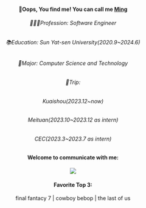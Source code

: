 <div>
  <div align="center">
   <h4>🫣Oops, You find me! You can call me <a href="https://github.com/123Chaos">Ming</a></h4>
   <div>
     <h6>🧑🏻‍💻Profession: Software Engineer</h6>
     <h6>📚Education: Sun Yat-sen University(2020.9~2024.6)</h6>
     <h6>🎃Major: Computer Science and Technology</h6>
     <h6>👾Trip: </h6>
     <h6>Kuaishou(2023.12~now)</h6>
     <h6>Meituan(2023.10~2023.12 as intern)</h6>
     <h6>CEC(2023.3~2023.7 as intern)</h6>
     <h6>
     <p align="center">
      <h4>Welcome to communicate with me: </h4>
      <a href="https://skillicons.dev">
        <img src="https://skillicons.dev/icons?i=vue,react,vite,nestjs,spring,java,nodejs,ts,docker,mysql,redis,mongodb" />
      </a>
     </p>
     </h6>
    <h4>Favorite Top 3: </h4>
    <p>final fantacy 7 | cowboy bebop | the last of us</p>
  </div>
</div>
